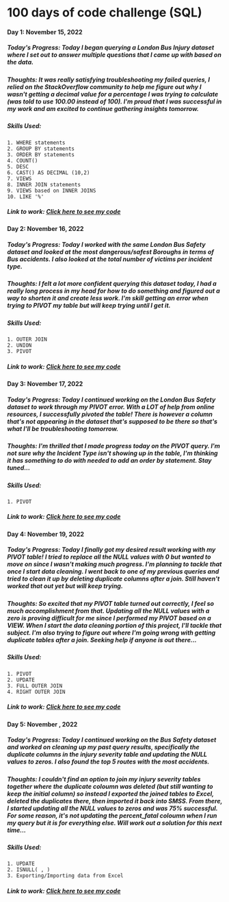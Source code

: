 # 100 days of code challenge (SQL)

#### Day 1: November 15, 2022

##### **Today's Progress:** Today I began querying a London Bus Injury dataset where I set out to answer multiple questions that I came up with based on the data. 

##### **Thoughts:** It was really satisfying troubleshooting my failed queries, I relied on the StackOverflow community to help me figure out why I wasn't getting a decimal value for a percentage I was trying to calculate (was told to use 100.00 instead of 100). I'm proud that I was successful in my work and am excited to continue gathering insights tomorrow. 

##### **Skills Used:** 

    1. WHERE statements
    2. GROUP BY statements
    3. ORDER BY statements
    4. COUNT()
    5. DESC
    6. CAST() AS DECIMAL (10,2)
    7. VIEWS
    8. INNER JOIN statements
    9. VIEWS based on INNER JOINS
    10. LIKE '%'

##### **Link to work:** [Click here to see my code](https://github.com/ashlyn-musgrave/100-Days-of-Code-Challenge-SQL/blob/main/Day%201%20-%20Bus%20Safety.sql)

#### Day 2: November 16, 2022

##### **Today's Progress:** Today I worked with the same London Bus Safety dataset and looked at the most dangerous/safest Boroughs in terms of Bus accidents. I also looked at the total number of victims per incident type. 

##### **Thoughts:** I felt a lot more confident querying this dataset today, I had a really long process in my head for how to do something and figured out a way to shorten it and create less work. I'm skill getting an error when trying to PIVOT my table but will keep trying until I get it. 

##### **Skills Used:**  

    1. OUTER JOIN
    2. UNION
    3. PIVOT

##### **Link to work:** [Click here to see my code](https://github.com/ashlyn-musgrave/100-Days-of-Code-Challenge-SQL/blob/main/Day%202%20-%20Bus%20Safety.sql)

#### Day 3: November 17, 2022

##### **Today's Progress:** Today I continued working on the London Bus Safety dataset to work through my PIVOT error. With a LOT of help from online resources, I successfully pivoted the table! There is however a column that's not appearing in the dataset that's supposed to be there so that's what I'll be troubleshooting tomorrow.

##### **Thoughts:** I'm thrilled that I made progress today on the PIVOT query. I'm not sure why the Incident Type isn't showing up in the table, I'm thinking it has something to do with needed to add an order by statement. Stay tuned...

##### **Skills Used:** 

    1. PIVOT

##### **Link to work:** [Click here to see my code](https://github.com/ashlyn-musgrave/100-Days-of-Code-Challenge-SQL/blob/main/Day%203%20-%20Bus%20Safety.sql)


#### Day 4: November 19, 2022

##### **Today's Progress:** Today I finally got my desired result working with my PIVOT table! I tried to replace all the NULL values with 0 but wanted to move on since I wasn't making much progress. I'm planning to tackle that once I start data cleaning. I went back to one of my previous queries and tried to clean it up by deleting duplicate columns after a join. Still haven't worked that out yet but will keep trying.

##### **Thoughts:** So excited that my PIVOT table turned out correctly, I feel so much accomplishment from that. Updating all the NULL values with a zero is proving difficult for me since I performed my PIVOT based on a VIEW. When I start the data cleaning portion of this project, I'll tackle that subject. I'm also trying to figure out where I'm going wrong with getting duplicate tables after a join. Seeking help if anyone is out there...

##### **Skills Used:** 
    1. PIVOT
    2. UPDATE
    3. FULL OUTER JOIN 
    4. RIGHT OUTER JOIN
 
##### **Link to work:** [Click here to see my code](https://github.com/ashlyn-musgrave/100-Days-of-Code-Challenge-SQL/blob/main/Day%204%20-%20Bus%20Safety.sql)

#### Day 5: November , 2022

##### **Today's Progress:** Today I continued working on the Bus Safety dataset and worked on cleaning up my past query results, specifically the duplicate columns in the injury severity table and updating the NULL values to zeros. I also found the top 5 routes with the most accidents. 

##### **Thoughts:** I couldn't find an option to join my injury severity tables together where the duplicate coloumn was deleted (but still wanting to keep the initial column) so instead I exported the joined tables to Excel, deleted the duplicates there, then imported it back into SMSS. From there, I started updating all the NULL values to zeros and was 75% successful. For some reason, it's not updating the percent_fatal coloumn when I run my query but it is for everything else. Will work out a solution for this next time... 

##### **Skills Used:** 
    1. UPDATE
    2. ISNULL( , )
    3. Exporting/Importing data from Excel
 
##### **Link to work:** [Click here to see my code](https://github.com/ashlyn-musgrave/100-Days-of-Code-Challenge-SQL/blob/main/Day%205%20-%20Bus%20Safety.sql)
